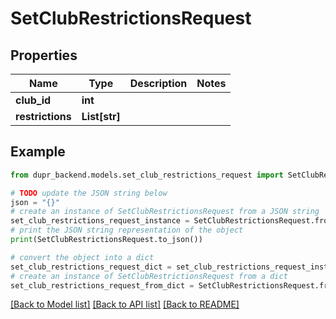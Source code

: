 # SetClubRestrictionsRequest


## Properties

Name | Type | Description | Notes
------------ | ------------- | ------------- | -------------
**club_id** | **int** |  | 
**restrictions** | **List[str]** |  | 

## Example

```python
from dupr_backend.models.set_club_restrictions_request import SetClubRestrictionsRequest

# TODO update the JSON string below
json = "{}"
# create an instance of SetClubRestrictionsRequest from a JSON string
set_club_restrictions_request_instance = SetClubRestrictionsRequest.from_json(json)
# print the JSON string representation of the object
print(SetClubRestrictionsRequest.to_json())

# convert the object into a dict
set_club_restrictions_request_dict = set_club_restrictions_request_instance.to_dict()
# create an instance of SetClubRestrictionsRequest from a dict
set_club_restrictions_request_from_dict = SetClubRestrictionsRequest.from_dict(set_club_restrictions_request_dict)
```
[[Back to Model list]](../README.md#documentation-for-models) [[Back to API list]](../README.md#documentation-for-api-endpoints) [[Back to README]](../README.md)


